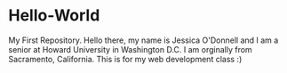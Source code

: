 # Hello-World
My First Repository.
Hello there, my name is Jessica O'Donnell and I am a senior at Howard University in Washington D.C. I am orginally from Sacramento, California. This is for my web development class :)
